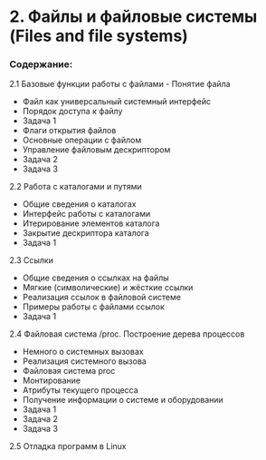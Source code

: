 # 2. Файлы и файловые системы (Files and file systems)

### Содержание:
2.1 Базовые функции работы с файлами
  -﻿ Понятие файла
  - Файл как универсальный системный интерфейс
  - Порядок доступа к файлу
  - Задача 1
  - Флаги открытия файлов
  - Основные операции с файлом
  - Управление файловым дескриптором
  - Задача 2
  - Задача 3
    
2.2 Работа с каталогами и путями
  - ﻿Общие сведения о каталогах
  - Интерфейс работы с каталогами
  - Итерирование элементов каталога
  - Закрытие дескриптора каталога
  - Задача 1

2.3 Ссылки
  - Общие сведения о ссылках на файлы
  - Мягкие (символические) и жёсткие ссылки
  - Реализация ссылок в файловой системе
  - Примеры работы с файлами ссылок﻿
  - Задача 1

2.4 Файловая система /proc. Построение дерева процессов
  - Немного о системных вызовах
  - Реализация системного вызова
  - Файловая система proc
  - Монтирование
  - Атрибуты текущего процесса
  - Получение информации о системе и оборудовании
  - Задача 1
  - Задача 2
  - Задача 3

2.5 Отладка программ в Linux
